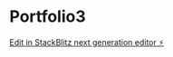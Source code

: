 # Portfolio3

[Edit in StackBlitz next generation editor ⚡️](https://stackblitz.com/~/github.com/anandbobba/Portfolio3)